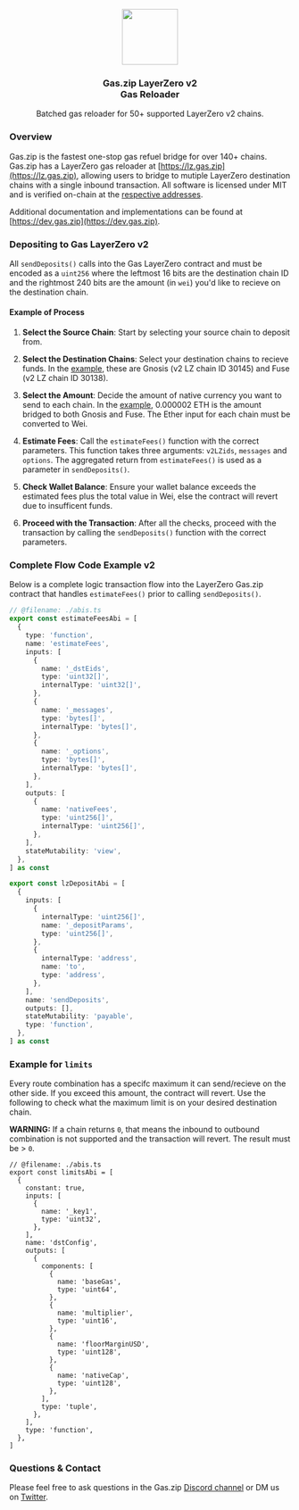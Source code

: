 <p align="center">
 <img width="100px" src="https://www.gas.zip/_next/image?url=%2F_next%2Fstatic%2Fmedia%2FgasPump.e8ffd1df.png&w=128&q=75" align="center" />
 <h3 align="center">Gas.zip LayerZero v2<br>Gas Reloader</h3>
 <p align="center">Batched gas reloader for 50+ supported LayerZero v2 chains.</p>
</p>

### Overview

Gas.zip is the fastest one-stop gas refuel bridge for over 140+ chains. Gas.zip has a LayerZero gas reloader at [https://lz.gas.zip](https://lz.gas.zip), allowing users to bridge to mutiple LayerZero destination chains with a single inbound transaction. All software is licensed under MIT and is verified on-chain at the [respective addresses](https://dev.gas.zip/layerzero/chain-support/inbound). 

Additional documentation and implementations can be found at [https://dev.gas.zip](https://dev.gas.zip). 

### Depositing to Gas LayerZero v2

All `sendDeposits()` calls into the Gas LayerZero contract and must be encoded as a `uint256` where the leftmost 16 bits are the destination chain ID and the rightmost 240 bits are the amount (in `wei`) you'd like to recieve on the destination chain.

#### Example of Process

1. **Select the Source Chain**: Start by selecting your source chain to deposit from.

2. **Select the Destination Chains**: Select your destination chains to recieve funds. In the [example](/layerzero/v2/code-examples/completeFlow), these are Gnosis (v2 LZ chain ID 30145) and Fuse (v2 LZ chain ID 30138).

3. **Select the Amount**: Decide the amount of native currency you want to send to each chain. In the [example](/layerzero/v2/code-examples/completeFlow), 0.000002 ETH is the amount bridged to both Gnosis and Fuse. The Ether input for each chain must be converted to Wei.

4. **Estimate Fees**: Call the `estimateFees()` function with the correct parameters. This function takes three arguments: `v2LZids`, `messages` and `options`. The aggregated return from `estimateFees()` is used as a parameter in `sendDeposits()`.

5. **Check Wallet Balance**: Ensure your wallet balance exceeds the estimated fees plus the total value in Wei, else the contract will revert due to insufficent funds.

6. **Proceed with the Transaction**: After all the checks, proceed with the transaction by calling the `sendDeposits()` function with the correct parameters.

### Complete Flow Code Example v2

Below is a complete logic transaction flow into the LayerZero Gas.zip contract that handles `estimateFees()` prior to calling `sendDeposits()`.

```ts twoslash [viem]
// @filename: ./abis.ts
export const estimateFeesAbi = [
  {
    type: 'function',
    name: 'estimateFees',
    inputs: [
      {
        name: '_dstEids',
        type: 'uint32[]',
        internalType: 'uint32[]',
      },
      {
        name: '_messages',
        type: 'bytes[]',
        internalType: 'bytes[]',
      },
      {
        name: '_options',
        type: 'bytes[]',
        internalType: 'bytes[]',
      },
    ],
    outputs: [
      {
        name: 'nativeFees',
        type: 'uint256[]',
        internalType: 'uint256[]',
      },
    ],
    stateMutability: 'view',
  },
] as const

export const lzDepositAbi = [
  {
    inputs: [
      {
        internalType: 'uint256[]',
        name: '_depositParams',
        type: 'uint256[]',
      },
      {
        internalType: 'address',
        name: 'to',
        type: 'address',
      },
    ],
    name: 'sendDeposits',
    outputs: [],
    stateMutability: 'payable',
    type: 'function',
  },
] as const
```

### Example for `limits`

Every route combination has a specifc maximum it can send/recieve on the other side. If you exceed this amount, the contract will revert. Use the following to check what the maximum limit is on your desired destination chain.

**WARNING:** If a chain returns `0`, that means the inbound to outbound combination is not supported and the transaction will revert. The result must be > `0`.

```tsx twoslash [viem]
// @filename: ./abis.ts
export const limitsAbi = [
  {
    constant: true,
    inputs: [
      {
        name: '_key1',
        type: 'uint32',
      },
    ],
    name: 'dstConfig',
    outputs: [
      {
        components: [
          {
            name: 'baseGas',
            type: 'uint64',
          },
          {
            name: 'multiplier',
            type: 'uint16',
          },
          {
            name: 'floorMarginUSD',
            type: 'uint128',
          },
          {
            name: 'nativeCap',
            type: 'uint128',
          },
        ],
        type: 'tuple',
      },
    ],
    type: 'function',
  },
]
```

### Questions & Contact 

Please feel free to ask questions in the Gas.zip [Discord channel](https://discord.gg/gasdotzip) or DM us on [Twitter](https://twitter.com/gasdotzip). 
